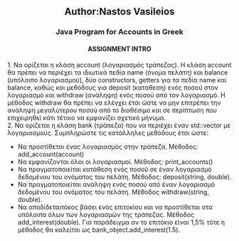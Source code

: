 <html>
<body>
<h2 style="text-align:center;">Author:Nastos Vasileios</h2>
<h3 style="text-align:center;">Java Program for Accounts in Greek</h3>
<h4 style="text-align:center;">ASSIGNMENT INTRO</h4>
1. Να ορίζεται η κλάση account (λογαριασμός τράπεζας). Η κλάση account θα πρέπει να περιέχει τα ιδιωτικά
πεδία name (όνομα πελάτη) και balance (υπόλοιπο λογαριασμού), δύο constructors, getters για τα πεδία
name και balance, καθώς και μεθόδους για deposit (κατάθεση) ενός ποσού στον λογαριασμό και withdraw
(ανάληψη) ενός ποσού από τον λογαριασμό. Η μέθοδος withdraw θα πρέπει να ελέγχει έτσι ώστε να μην
επιτρέπει την ανάληψη μεγαλύτερου ποσού από το διαθέσιμο και σε περίπτωση που επιχειρηθεί κάτι τέτοιο
να εμφανίζει σχετικό μήνυμα.
<br>
2. Να ορίζεται η κλάση bank (τράπεζα) που να περιέχει έναν std::vector με λογαριασμούς. Συμπληρώστε τις
κατάλληλες μεθόδους έτσι ώστε:
<ul>
<li> Να προστίθεται ένας λογαριασμός στην τράπεζα. Μέθοδος: add_account(account) </li>
<li> Να εμφανίζονται όλοι οι λογαριασμοί. Μέθοδος: print_accounts() </li>
<li> Να πραγματοποιείται κατάθεση ενός ποσού σε έναν λογαριασμό δεδομένου του ονόματος του
πελάτη. Μέθοδος: deposit(string, double). </li>
<li> Να πραγματοποιείται ανάληψη ενός ποσού από έναν λογαριασμό δεδομένου του ονόματος του
πελάτη. Μέθοδος withdraw(string, double). </li>
<li> Να αποδίδεταιτόκος βάσει ενός επιτοκίου και να προστίθεται στα υπόλοιπα όλων των λογαριασμών
της τράπεζας. Μέθοδος add_interest(double). Για παράδειγμα αν το επιτόκιο είναι 1,5% τότε η
μέθοδος θα καλείται ως bank_object.add_interest(1.5). </li>
</ul>
</body>
</html>